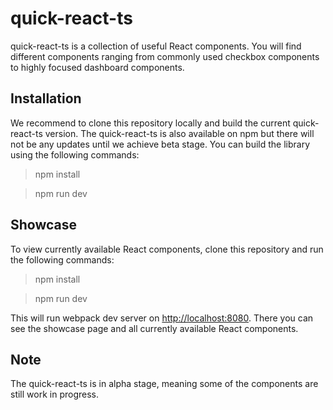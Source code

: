 # quick-react-ts
quick-react-ts is a collection of useful React components. You will find different components ranging from commonly used checkbox components to highly focused dashboard components.

## Installation
We recommend to clone this repository locally and build the current quick-react-ts version.
The quick-react-ts is also available on npm but there will not be any updates until we achieve beta stage.
You can build the library using the following commands:
>npm install

>npm run dev

## Showcase
To view currently available React components, clone this repository and run the following commands:
> npm install

> npm run dev

This will run webpack dev server on [http://localhost:8080](http://localhost:8080). There you can see the showcase page and all currently available React components.

## Note
The quick-react-ts is in alpha stage, meaning some of the components are still work in progress.
